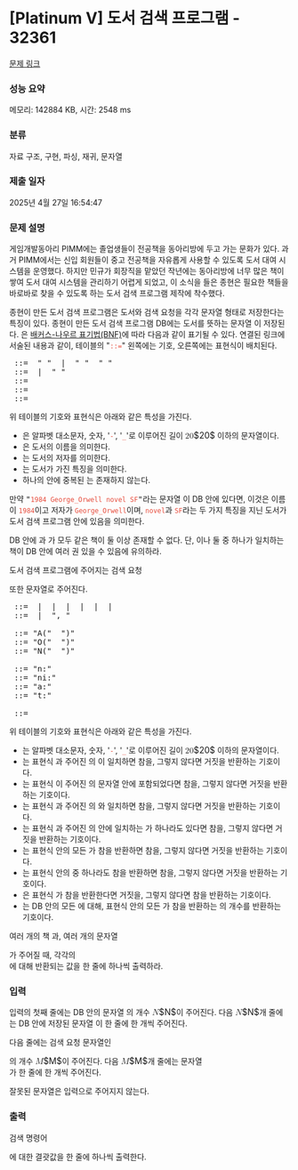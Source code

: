 # [Platinum V] 도서 검색 프로그램 - 32361 

[문제 링크](https://www.acmicpc.net/problem/32361) 

### 성능 요약

메모리: 142884 KB, 시간: 2548 ms

### 분류

자료 구조, 구현, 파싱, 재귀, 문자열

### 제출 일자

2025년 4월 27일 16:54:47

### 문제 설명

<p>게임개발동아리 PIMM에는 졸업생들이 전공책을 동아리방에 두고 가는 문화가 있다. 과거 PIMM에서는 신입 회원들이 중고 전공책을 자유롭게 사용할 수 있도록 도서 대여 시스템을 운영했다. 하지만 민규가 회장직을 맡았던 작년에는 동아리방에 너무 많은 책이 쌓여 도서 대여 시스템을 관리하기 어렵게 되었고, 이 소식을 들은 종현은 필요한 책들을 바로바로 찾을 수 있도록 하는 도서 검색 프로그램 제작에 착수했다.</p>

<p>종현이 만든 도서 검색 프로그램은 도서와 검색 요청을 각각 문자열 형태로 저장한다는 특징이 있다. 종현이 만든 도서 검색 프로그램 DB에는 도서를 뜻하는 문자열 <span style="color:#e74c3c;"><code><book></code></span>이 저장된다. <span style="color:#e74c3c;"><code><book></code></span>은 <a href="https://ko.wikipedia.org/wiki/%EB%B0%B0%EC%BB%A4%EC%8A%A4-%EB%82%98%EC%9A%B0%EB%A5%B4_%ED%91%9C%EA%B8%B0%EB%B2%95">배커스-나우르 표기법(BNF)</a>에 따라 다음과 같이 표기될 수 있다. 연결된 링크에 서술된 내용과 같이, 테이블의 "<span style="color:#e74c3c;"><code>::=</code></span>" 왼쪽에는 기호, 오른쪽에는 표현식이 배치된다.</p>

<pre><book> ::= <name> " " <author> | <name> " " <author> " " <tags>
<tags> ::= <tag> | <tag> " " <tags>
<name> ::= <str>
<author> ::= <str>
<tag> ::= <str>
</pre>

<p>위 테이블의 기호와 표현식은 아래와 같은 특성을 가진다.</p>

<ul>
	<li><span style="color:#e74c3c;"><code><str></code></span>은 알파벳 대소문자, 숫자, '<span style="color:#e74c3c;"><code>-</code></span>', '<span style="color:#e74c3c;"><code>_</code></span>'로 이루어진 길이 <mjx-container class="MathJax" jax="CHTML" style="font-size: 109%; position: relative;"><mjx-math class="MJX-TEX" aria-hidden="true"><mjx-mn class="mjx-n"><mjx-c class="mjx-c32"></mjx-c><mjx-c class="mjx-c30"></mjx-c></mjx-mn></mjx-math><mjx-assistive-mml unselectable="on" display="inline"><math xmlns="http://www.w3.org/1998/Math/MathML"><mn>20</mn></math></mjx-assistive-mml><span aria-hidden="true" class="no-mathjax mjx-copytext">$20$</span></mjx-container> 이하의 문자열이다.</li>
	<li><span style="color:#e74c3c;"><code><name></code></span>은 도서의 이름을 의미한다.</li>
	<li><span style="color:#e74c3c;"><code><author></code></span>는 도서의 저자를 의미한다.</li>
	<li><span style="color:#e74c3c;"><code><tag></code></span>는 도서가 가진 특징을 의미한다.</li>
	<li>하나의 <span style="color:#e74c3c;"><code><tags></code></span> 안에 중복된 <span style="color:#e74c3c;"><code><tag></code></span>는 존재하지 않는다.</li>
</ul>

<p>만약 <samp>"<span style="color:#e74c3c;"><code>1984 George_Orwell novel SF</code></span>"</samp>라는 문자열 <span style="color:#e74c3c;"><code><book></code></span>이 DB 안에 있다면, 이것은 이름이 <span style="color:#e74c3c;"><code>1984</code></span>이고 저자가 <span style="color:#e74c3c;"><code>George_Orwell</code></span>이며, <span style="color:#e74c3c;"><code>novel</code></span>과 <span style="color:#e74c3c;"><code>SF</code></span>라는 두 가지 특징을 지닌 도서가 도서 검색 프로그램 안에 있음을 의미한다.</p>

<p>DB 안에 <span style="color:#e74c3c;"><code><name></code></span>과 <span style="color:#e74c3c;"><code><author></code></span>가 모두 같은 책이 둘 이상 존재할 수 없다. 단, <span style="color:#e74c3c;"><code><name></code></span>이나 <span style="color:#e74c3c;"><code><author></code></span> 둘 중 하나가 일치하는 책이 DB 안에 여러 권 있을 수 있음에 유의하라.</p>

<p>도서 검색 프로그램에 주어지는 검색 요청 <span style="color:#e74c3c;"><code><search></code></span> 또한 문자열로 주어진다.</p>

<pre><method> ::= <AND> | <OR> | <NOT> | <nameCorrect> | <nameInclude> | <authorCorrect> | <tagCorrect>
<methods> ::= <method> | <method> ", " <methods>

<AND> ::= "A(" <methods> ")"
<OR> ::= "O(" <methods> ")"
<NOT> ::= "N(" <method> ")"

<nameCorrect> ::= "n:" <str>
<nameInclude> ::= "ni:" <str>
<authorCorrect> ::= "a:" <str>
<tagCorrect> ::= "t:" <str>

<search> ::= <methods>
</pre>

<p>위 테이블의 기호와 표현식은 아래와 같은 특성을 가진다.</p>

<ul>
	<li><span style="color:#e74c3c;"><code><str></code></span>는 알파벳 대소문자, 숫자, '<span style="color:#e74c3c;"><code>-</code></span>', '<span style="color:#e74c3c;"><code>_</code></span>'로 이루어진 길이 <mjx-container class="MathJax" jax="CHTML" style="font-size: 109%; position: relative;"><mjx-math class="MJX-TEX" aria-hidden="true"><mjx-mn class="mjx-n"><mjx-c class="mjx-c32"></mjx-c><mjx-c class="mjx-c30"></mjx-c></mjx-mn></mjx-math><mjx-assistive-mml unselectable="on" display="inline"><math xmlns="http://www.w3.org/1998/Math/MathML"><mn>20</mn></math></mjx-assistive-mml><span aria-hidden="true" class="no-mathjax mjx-copytext">$20$</span></mjx-container> 이하의 문자열이다.</li>
	<li><span style="color:#e74c3c;"><code><nameCorrect></code></span><font face="sans-serif, Arial, Verdana, Trebuchet MS, Apple Color Emoji, Segoe UI Emoji, Segoe UI Symbol">는 표현식</font><span style="color:#e74c3c;"><font face="sans-serif, Arial, Verdana, Trebuchet MS, Apple Color Emoji, Segoe UI Emoji, Segoe UI Symbol"> </font><code><str></code></span>과 주어진 <span style="color:#e74c3c;"><code><book></code></span>의 <span style="color:#e74c3c;"><code><name></code></span>이 일치하면 참을, 그렇지 않다면 거짓을 반환하는 기호이다.</li>
	<li><span style="color:#e74c3c;"><code><nameInclude></code></span>는 표현식 <span style="color:#e74c3c;"><code><str></code></span>이 주어진 <span style="color:#e74c3c;"><code><book></code></span>의 문자열 <span style="color:#e74c3c;"><code><name></code></span> 안에 포함되었다면 참을, 그렇지 않다면 거짓을 반환하는 기호이다.</li>
	<li><span style="color:#e74c3c;"><code><authorCorrect></code></span>는 표현식 <span style="color:#e74c3c;"><code><str></code></span>과 주어진 <span style="color:#e74c3c;"><code><book></code></span>의 <span style="color:#e74c3c;"><code><author></code></span>와 일치하면 참을, 그렇지 않다면 거짓을 반환하는 기호이다.</li>
	<li><span style="color:#e74c3c;"><code><tagCorrect></code></span>는 표현식 <span style="color:#e74c3c;"><code><str></code></span>과 주어진 <span style="color:#e74c3c;"><code><book></code></span>의 <span style="color:#e74c3c;"><code><tags></code></span> 안에 일치하는 <span style="color:#e74c3c;"><code><tag></code></span>가 하나라도 있다면 참을, 그렇지 않다면 거짓을 반환하는 기호이다.</li>
	<li><span style="color:#e74c3c;"><code><AND></code></span>는 표현식 <span style="color:#e74c3c;"><code><methods></code></span> 안의 모든 <span style="color:#e74c3c;"><code><method></code></span>가 참을 반환하면 참을, 그렇지 않다면 거짓을 반환하는 기호이다.</li>
	<li><span style="color:#e74c3c;"><code><OR></code></span>는 표현식 <span style="color:#e74c3c;"><code><methods></code></span> 안의 <span style="color:#e74c3c;"><code><method></code></span> 중 하나라도 참을 반환하면 참을, 그렇지 않다면 거짓을 반환하는 기호이다.</li>
	<li><span style="color:#e74c3c;"><code><NOT></code></span>은 표현식 <span style="color:#e74c3c;"><code><method></code></span>가 참을 반환한다면 거짓을, 그렇지 않다면 참을 반환하는 기호이다.</li>
	<li><span style="color:#e74c3c;"><code><search></code></span>는 DB 안의 모든 <span style="color:#e74c3c;"><code><book></code></span>에 대해, 표현식 <span style="color:#e74c3c;"><code><methods></code></span> 안의 모든 <span style="color:#e74c3c;"><code><method></code></span>가 참을 반환하는 <span style="color:#e74c3c;"><code><book></code></span>의 개수를 반환하는 기호이다.</li>
</ul>

<p>여러 개의 책 <span style="color:#e74c3c;"><code><book></code></span>과, 여러 개의 문자열 <span style="color:#e74c3c;"><code><search></code></span>가 주어질 때, 각각의 <span style="color:#e74c3c;"><code><search></code></span>에 대해 반환되는 값을 한 줄에 하나씩 출력하라.</p>

### 입력 

 <p>입력의 첫째 줄에는 DB 안의 문자열 <span style="color:#e74c3c;"><code><book></code></span>의 개수 <mjx-container class="MathJax" jax="CHTML" style="font-size: 109%; position: relative;"><mjx-math class="MJX-TEX" aria-hidden="true"><mjx-mi class="mjx-i"><mjx-c class="mjx-c1D441 TEX-I"></mjx-c></mjx-mi></mjx-math><mjx-assistive-mml unselectable="on" display="inline"><math xmlns="http://www.w3.org/1998/Math/MathML"><mi>N</mi></math></mjx-assistive-mml><span aria-hidden="true" class="no-mathjax mjx-copytext">$N$</span></mjx-container>이 주어진다. 다음 <mjx-container class="MathJax" jax="CHTML" style="font-size: 109%; position: relative;"><mjx-math class="MJX-TEX" aria-hidden="true"><mjx-mi class="mjx-i"><mjx-c class="mjx-c1D441 TEX-I"></mjx-c></mjx-mi></mjx-math><mjx-assistive-mml unselectable="on" display="inline"><math xmlns="http://www.w3.org/1998/Math/MathML"><mi>N</mi></math></mjx-assistive-mml><span aria-hidden="true" class="no-mathjax mjx-copytext">$N$</span></mjx-container>개 줄에는 DB 안에 저장된 문자열 <span style="color:#e74c3c;"><code><book></code></span>이 한 줄에 한 개씩 주어진다.</p>

<p>다음 줄에는 검색 요청 문자열인 <span style="color:#e74c3c;"><code><search></code></span>의 개수 <mjx-container class="MathJax" jax="CHTML" style="font-size: 109%; position: relative;"><mjx-math class="MJX-TEX" aria-hidden="true"><mjx-mi class="mjx-i"><mjx-c class="mjx-c1D440 TEX-I"></mjx-c></mjx-mi></mjx-math><mjx-assistive-mml unselectable="on" display="inline"><math xmlns="http://www.w3.org/1998/Math/MathML"><mi>M</mi></math></mjx-assistive-mml><span aria-hidden="true" class="no-mathjax mjx-copytext">$M$</span></mjx-container>이 주어진다. 다음 <mjx-container class="MathJax" jax="CHTML" style="font-size: 109%; position: relative;"><mjx-math class="MJX-TEX" aria-hidden="true"><mjx-mi class="mjx-i"><mjx-c class="mjx-c1D440 TEX-I"></mjx-c></mjx-mi></mjx-math><mjx-assistive-mml unselectable="on" display="inline"><math xmlns="http://www.w3.org/1998/Math/MathML"><mi>M</mi></math></mjx-assistive-mml><span aria-hidden="true" class="no-mathjax mjx-copytext">$M$</span></mjx-container>개 줄에는 문자열 <span style="color:#e74c3c;"><code><search></code></span>가 한 줄에 한 개씩 주어진다.</p>

<p>잘못된 문자열은 입력으로 주어지지 않는다.</p>

### 출력 

 <p>검색 명령어 <span style="color:#e74c3c;"><code><search></code></span>에 대한 결괏값을 한 줄에 하나씩 출력한다.</p>

